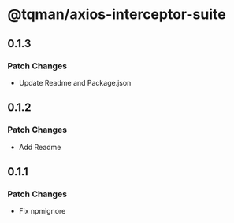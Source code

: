 # @tqman/axios-interceptor-suite

## 0.1.3

### Patch Changes

- Update Readme and Package.json

## 0.1.2

### Patch Changes

- Add Readme

## 0.1.1

### Patch Changes

- Fix npmignore
